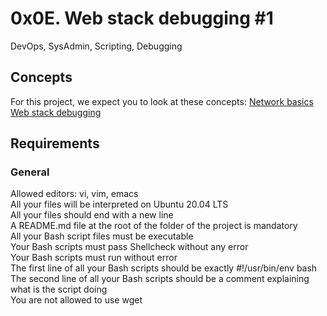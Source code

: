 <h1>0x0E. Web stack debugging #1</h1>
DevOps, SysAdmin, Scripting, Debugging
<h2>Concepts</h2>
For this project, we expect you to look at these concepts:
<a href="https://www.techtarget.com/searchnetworking/definition/protocol">Network basics</a>
<a href="https://intranet.alxswe.com/concepts/68">Web stack debugging</a>
<h2>Requirements</h2>
<h3>General</h3>
<p>
Allowed editors: vi, vim, emacs<br>
All your files will be interpreted on Ubuntu 20.04 LTS<br>
All your files should end with a new line<br>
A README.md file at the root of the folder of the project is mandatory<br>
All your Bash script files must be executable<br>
Your Bash scripts must pass Shellcheck without any error<br>
Your Bash scripts must run without error<br>
The first line of all your Bash scripts should be exactly #!/usr/bin/env bash<br>
The second line of all your Bash scripts should be a comment explaining what is the script doing<br>
You are not allowed to use wget
</p>
